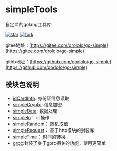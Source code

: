 # simpleTools
自定义的golang工具库

<a href='https://gitee.com/drololo/go-simple/stargazers'><img src='https://gitee.com/drololo/go-simple/badge/star.svg?theme=dark' alt='star'></img></a>
<a href='https://gitee.com/drololo/go-simple/members'><img src='https://gitee.com/drololo/go-simple/badge/fork.svg?theme=dark' alt='fork'></img></a>

gitee地址：[https://gitee.com/drololo/go-simple](https://gitee.com/drololo/go-simple)

githb地址：[https://github.com/dorlolo/go-simple](https://github.com/dorlolo/go-simple)

## 模块包说明
- [idCardInfo](./idCardInfo): 身份证信息读取  
- [simpleCrypto](./simpleCrypto): 信息加密  
- [simpleData](./simpleData): 数据处理  
- [simpleIo](./simpleIo)： io操作  
- [simpleRandom](./simpleRandom)： 随机取值  
- [simpleRequest](./simpleRequest)： 基于http模块的封装库  
- [simpleTime](./simpleTime)： 时间的转换  
- [grpc](./grpc):封装了关于gprc相关的功能，使用更简单  